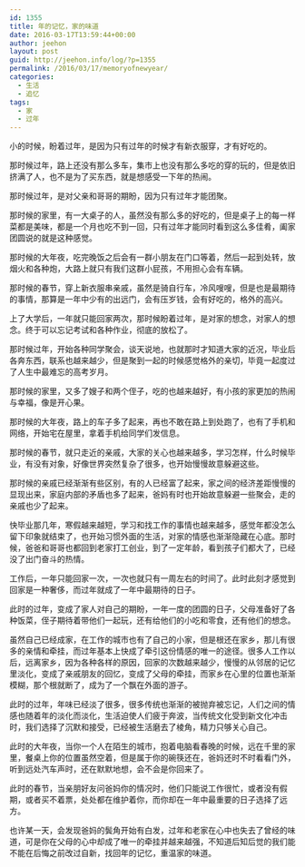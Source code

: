 ```yaml
---
id: 1355
title: 年的记忆，家的味道
date: 2016-03-17T13:59:44+00:00
author: jeehon
layout: post
guid: http://jeehon.info/log/?p=1355
permalink: /2016/03/17/memoryofnewyear/
categories:
  - 生活
  - 追忆
tags:
  - 家
  - 过年
---
```

小的时候，盼着过年，是因为只有过年的时候才有新衣服穿，才有好吃的。

那时候过年，路上还没有那么多车，集市上也没有那么多吃的穿的玩的，但是依旧挤满了人，也不是为了买东西，就是想感受一下年的热闹。

那时候过年，是对父亲和哥哥的期盼，因为只有过年才能团聚。

那时候的家里，有一大桌子的人，虽然没有那么多的好吃的，但是桌子上的每一样菜都是美味，都是一个月也吃不到一回，只有过年才能同时看到这么多佳肴，阖家团圆说的就是这种感觉。

那时候的大年夜，吃完晚饭之后会有一群小朋友在门口等着，然后一起到处转，放烟火和各种炮，大路上就只有我们这群小屁孩，不用担心会有车辆。

那时候的春节，穿上新衣服串亲戚，虽然是骑自行车，冷风嗖嗖，但是也是最期待的事情，那算是一年中少有的出远门，会有压岁钱，会有好吃的，格外的高兴。<!--more-->

上了大学后，一年就只能回家两次，那时候盼着过年，是对家的想念，对家人的想念。终于可以忘记考试和各种作业，彻底的放松了。

那时候过年，开始各种同学聚会，谈天说地，也就那时才知道大家的近况，毕业后各奔东西，联系也越来越少，但是聚到一起的时候感觉格外的亲切，毕竟一起度过了人生中最难忘的高考岁月。

那时候的家里，又多了嫂子和两个侄子，吃的也越来越好，有小孩的家更加的热闹与幸福，像是开心果。

那时候的大年夜，路上的车子多了起来，再也不敢在路上到处跑了，也有了手机和网络，开始宅在屋里，拿着手机给同学们发信息。

那时候的春节，就只走近的亲戚，大家的关心也越来越多，学习怎样，什么时候毕业，有没有对象，好像世界突然复杂了很多，也开始慢慢故意躲避这些。

那时候的亲戚已经渐渐有些区别，有的人已经富了起来，家之间的经济差距慢慢的显现出来，家庭内部的矛盾也多了起来，爸妈有时也开始故意躲避一些聚会，走的亲戚也少了起来。

快毕业那几年，寒假越来越短，学习和找工作的事情也越来越多，感觉年都没怎么留下印象就结束了，也开始习惯外面的生活，对家的情感也渐渐隐藏在心底。那时候，爸爸和哥哥也都回到老家打工创业，到了一定年龄，看到孩子们都大了，已经没了出门奋斗的热情。

工作后，一年只能回家一次，一次也就只有一周左右的时间了。此时此刻才感觉到回家是一种奢侈，而过年就成了一年中最期待的日子。

此时的过年，变成了家人对自己的期盼，一年一度的团圆的日子，父母准备好了各种饭菜，侄子期待着带他们一起玩，还有给他们的小吃和零食，还有他们的想念。

虽然自己已经成家，在工作的城市也有了自己的小家，但是根还在家乡，那儿有很多的亲情和牵挂，而过年基本上快成了牵引这份情感的唯一的途径。很多人工作以后，远离家乡，因为各种各样的原因，回家的次数越来越少，慢慢的从邻居的记忆里淡化，变成了亲戚朋友的回忆，变成了父母的牵挂，而家乡在心里的位置也渐渐模糊，那个根就断了，成为了一个飘在外面的游子。

此时的过年，年味已经淡了很多，很多传统也渐渐的被抛弃被忘记，人们之间的情感也随着年的淡化而淡化，生活迫使人们疲于奔波，当传统文化受到新文化冲击时，我们选择了沉默和接受，已经被生活磨去了棱角，精力只够关心自己。

此时的大年夜，当你一个人在陌生的城市，抱着电脑看春晚的时候，远在千里的家里，餐桌上你的位置虽然空着，但是属于你的碗筷还在，爸妈还时不时看看门外，听到远处汽车声时，还在默默地想，会不会是你回来了。

此时的春节，当亲朋好友问爸妈你的情况时，他们只能说工作很忙，或者没有假期，或者买不着票，处处都在维护着你，而你却在一年中最重要的日子选择了远方。

也许某一天，会发现爸妈的鬓角开始有白发，过年和老家在心中也失去了曾经的味道，可是你在父母的心中却成了唯一的牵挂并越来越强，不知道后知后觉的我们能不能在后悔之前改过自新，找回年的记忆，重温家的味道。